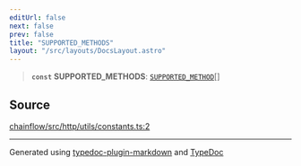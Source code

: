 ```yaml
---
editUrl: false
next: false
prev: false
title: "SUPPORTED_METHODS"
layout: "/src/layouts/DocsLayout.astro"
---
```


> **`const`** **SUPPORTED\_METHODS**: [`SUPPORTED_METHOD`](/api/http/utils/constants/type-aliases/supported_method/)[]

## Source

[chainflow/src/http/utils/constants.ts:2](https://github.com/edwinlzs/chainflow/blob/99ff659/src/http/utils/constants.ts#L2)

***

Generated using [typedoc-plugin-markdown](https://www.npmjs.com/package/typedoc-plugin-markdown) and [TypeDoc](https://typedoc.org/)
